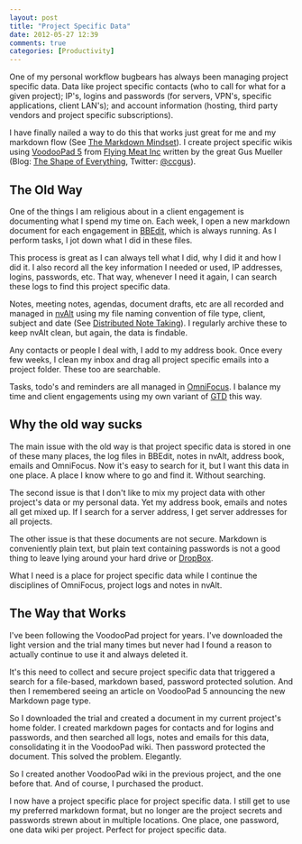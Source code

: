 ```yaml
---
layout: post
title: "Project Specific Data"
date: 2012-05-27 12:39
comments: true
categories: [Productivity]
---
```


One of my personal workflow bugbears has always been managing project specific data. Data like project specific contacts (who to call for what for a given project); IP's, logins and passwords (for servers, VPN's, specific applications, client LAN's); and account information (hosting, third party vendors and project specific subscriptions). 

I have finally nailed a way to do this that works just great for me and my markdown flow (See [The Markdown Mindset](http://hiltmon.com/blog/2012/02/20/the-markdown-mindset/)). I create project specific wikis using [VoodooPad 5](http://flyingmeat.com/voodoopad/) from [Flying Meat Inc](http://flyingmeat.com/) written by the great Gus Mueller (Blog: [The Shape of Everything](http://shapeof.com/), Twitter: [@ccgus](http://twitter.com/#!/ccgus)).

## The Old Way

One of the things I am religious about in a client engagement is documenting what I spend my time on. Each week, I open a new markdown document for each engagement in [BBEdit](http://www.barebones.com/products/bbedit/index.html), which is always running. As I perform tasks, I jot down what I did in these files.

This process is great as I can always tell what I did, why I did it and how I did it. I also record all the key information I needed or used, IP addresses, logins, passwords, etc. That way, whenever I need it again, I can search these logs to find this project specific data.

Notes, meeting notes, agendas, document drafts, etc are all recorded and managed in [nvAlt](http://brettterpstra.com/project/nvalt/) using my file naming convention of file type, client, subject and date (See [Distributed Note Taking](http://hiltmon.com/blog/2012/05/22/distributed-note-taking/)). I regularly archive these to keep nvAlt clean, but again, the data is findable.

Any contacts or people I deal with, I add to my address book. Once every few weeks, I clean my inbox and drag all project specific emails into a project folder. These too are searchable.

Tasks, todo's and reminders are all managed in [OmniFocus](http://www.omnigroup.com/products/omnifocus/). I balance my time and client engagements using my own variant of [GTD](http://en.wikipedia.org/wiki/Getting_Things_Done) this way.

## Why the old way sucks

The main issue with the old way is that project specific data is stored in one of these many places, the log files in BBEdit, notes in nvAlt, address book, emails and OmniFocus. Now it's easy to search for it, but I want this data in one place. A place I know where to go and find it. Without searching.

The second issue is that I don't like to mix my project data with other project's data or my personal data. Yet my address book, emails and notes all get mixed up. If I search for a server address, I get server addresses for all projects.

The other issue is that these documents are not secure. Markdown is conveniently plain text, but plain text containing passwords is not a good thing to leave lying around your hard drive or [DropBox](http://www.dropbox.com/).

What I need is a place for project specific data while I continue the disciplines of OmniFocus, project logs and notes in nvAlt.

## The Way that Works

I've been following the VoodooPad project for years. I've downloaded the light version and the trial many times but never had I found a reason to actually continue to use it and always deleted it.

It's this need to collect and secure project specific data that triggered a search for a file-based, markdown based, password protected solution. And then I remembered seeing an article on VoodooPad 5 announcing the new Markdown page type.

So I downloaded the trial and created a document in my current project's home folder. I created markdown pages for contacts and for logins and passwords, and then searched all logs, notes and emails for this data, consolidating it in the VoodooPad wiki. Then password protected the document. This solved the problem. Elegantly.

So I created another VoodooPad wiki in the previous project, and the one before that. And of course, I purchased the product.

I now have a project specific place for project specific data. I still get to use my preferred markdown format, but no longer are the project secrets and passwords strewn about in multiple locations. One place, one password, one data wiki per project. Perfect for project specific data.

